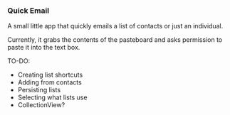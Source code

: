 ### Quick Email

A small little app that quickly emails a list of contacts or just an individual.

Currently, it grabs the contents of the pasteboard and asks permission to paste it into the text box.

TO-DO:
* Creating list shortcuts
* Adding from contacts
* Persisting lists
* Selecting what lists use
* CollectionView?
